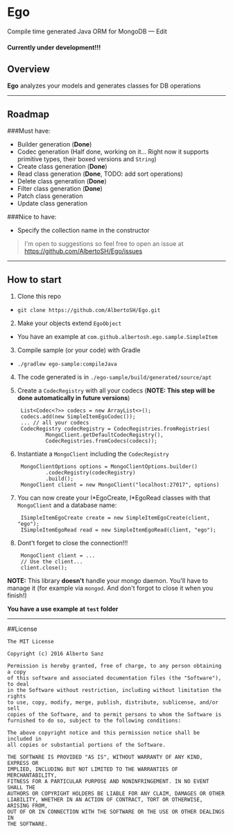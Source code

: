 # Ego


Compile time generated Java ORM for MongoDB — Edit

#### **Currently under development!!!**

## Overview

**Ego** analyzes your models and generates classes for DB operations

---

## Roadmap

###Must have:

- Builder generation (**Done**)
- Codec generation (Half done, working on it... Right now it supports primitive types, their boxed versions and `String`)
- Create class generation (**Done**)
- Read class generation (**Done**, TODO: add sort operations)
- Delete class generation (**Done**)
- Filter class generation (**Done**)
- Patch class generation
- Update class generation

###Nice to have:

- Specify the collection name in the constructor


> I'm open to suggestions so feel free to open an issue at https://github.com/AlbertoSH/Ego/issues

---

## How to start

1. Clone this repo
  * `git clone https://github.com/AlbertoSH/Ego.git`
2. Make your objects extend `EgoObject`
  * You have an example at `com.github.albertosh.ego.sample.SimpleItem`
3. Compile sample (or your code) with Gradle
  * `./gradlew ego-sample:compileJava`
4. The code generated is in `./ego-sample/build/generated/source/apt`
5. Create a `CodecRegistry` with all your codecs (**NOTE: This step will be done automatically in future versions**)
   
        List<Codec<?>> codecs = new ArrayList<>();
        codecs.add(new SimpleItemEgoCodec());
        ... // all your codecs
        CodecRegistry codecRegistry = CodecRegistries.fromRegistries(
                MongoClient.getDefaultCodecRegistry(),
                CodecRegistries.fromCodecs(codecs));


6. Instantiate a `MongoClient` including the `CodecRegistry`

        MongoClientOptions options = MongoClientOptions.builder()
                .codecRegistry(codecRegistry)
                .build();
        MongoClient client = new MongoClient("localhost:27017", options)

7. You can now create your I\*EgoCreate, I\*EgoRead classes with that `MongoClient` and a database name: 

        ISimpleItemEgoCreate create = new SimpleItemEgoCreate(client, "ego");
        ISimpleItemEgoRead read = new SimpleItemEgoRead(client, "ego");

8. Dont't forget to close the connection!!!

        MongoClient client = ...
        // Use the client...
        client.close(); 
         
        
**NOTE:** This library **doesn't** handle your mongo daemon. You'll have to manage it (for example via `mongod`. And don't forgot to close it when you finish!)

**You have a use example at `test` folder**




---

##License

    The MIT License

    Copyright (c) 2016 Alberto Sanz

    Permission is hereby granted, free of charge, to any person obtaining a copy
    of this software and associated documentation files (the "Software"), to deal
    in the Software without restriction, including without limitation the rights
    to use, copy, modify, merge, publish, distribute, sublicense, and/or sell
    copies of the Software, and to permit persons to whom the Software is
    furnished to do so, subject to the following conditions:

    The above copyright notice and this permission notice shall be included in
    all copies or substantial portions of the Software.

    THE SOFTWARE IS PROVIDED "AS IS", WITHOUT WARRANTY OF ANY KIND, EXPRESS OR
    IMPLIED, INCLUDING BUT NOT LIMITED TO THE WARRANTIES OF MERCHANTABILITY,
    FITNESS FOR A PARTICULAR PURPOSE AND NONINFRINGEMENT. IN NO EVENT SHALL THE
    AUTHORS OR COPYRIGHT HOLDERS BE LIABLE FOR ANY CLAIM, DAMAGES OR OTHER
    LIABILITY, WHETHER IN AN ACTION OF CONTRACT, TORT OR OTHERWISE, ARISING FROM,
    OUT OF OR IN CONNECTION WITH THE SOFTWARE OR THE USE OR OTHER DEALINGS IN
    THE SOFTWARE.
